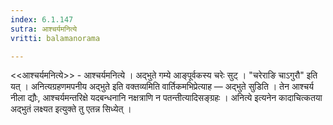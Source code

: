 ```yaml
---
index: 6.1.147
sutra: आश्चर्यमनित्ये
vritti: balamanorama

---
```

<<आश्चर्यमनित्ये>> - आश्चर्यमनित्ये । अद्भुते गम्ये आङ्पूर्वकस्य चरेः सुट् । "चरेराङि चाऽगुरौ" इति यत् । अनित्यग्रहणमपनीय अद्भुते इति वक्तव्यमिति वार्तिकमभिप्रेत्याह — अद्भुते सुडिति । तेन आश्चर्य नीला द्यौः, आश्चर्यमन्तरिक्षे यदबन्धनानि नक्षत्राणि न पतन्तीत्यादिसङ्ग्रहः । अनित्ये इत्यनेन कादाचित्कतया अद्भुतं लक्ष्यत इत्युक्ते तु एतन्न सिध्येत् । 